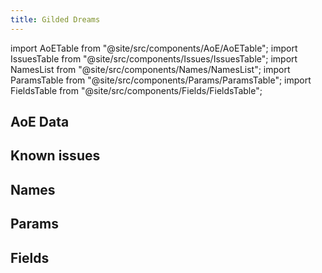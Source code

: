 ```yaml
---
title: Gilded Dreams
---
```


import AoETable from "@site/src/components/AoE/AoETable";
import IssuesTable from "@site/src/components/Issues/IssuesTable";
import NamesList from "@site/src/components/Names/NamesList";
import ParamsTable from "@site/src/components/Params/ParamsTable";
import FieldsTable from "@site/src/components/Fields/FieldsTable";

## AoE Data

<AoETable item_key="gildeddreams" data_src="artifact" />

## Known issues

<IssuesTable item_key="gildeddreams" data_src="artifact" />

## Names

<NamesList item_key="gildeddreams" data_src="artifact" />

## Params

<ParamsTable item_key="gildeddreams" data_src="artifact" />

## Fields

<FieldsTable item_key="gildeddreams" data_src="artifact" />
